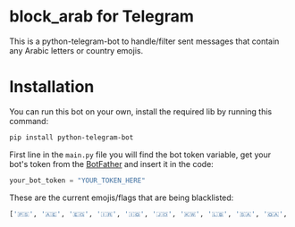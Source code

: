 # block_arab for Telegram
This is a python-telegram-bot to handle/filter sent messages that contain any Arabic letters or country emojis. 

# Installation

You can run this bot on your own, install the required lib by running this command: 

```bash
pip install python-telegram-bot
```

First line in the `main.py` file you will find the bot token variable, get your bot's token from the [BotFather](https://telegram.me/botfather) and insert it in the code:

```python
your_bot_token = "YOUR_TOKEN_HERE"
```

These are the current emojis/flags that are being blacklisted:

```python
['🇵🇸', '🇦🇪', '🇪🇬', '🇮🇷', '🇮🇶', '🇯🇴', '🇰🇼', '🇱🇧', '🇸🇦', '🇶🇦', '🇸🇾', '🇾🇪']
```
